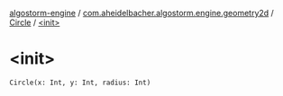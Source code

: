 [algostorm-engine](../../index.md) / [com.aheidelbacher.algostorm.engine.geometry2d](../index.md) / [Circle](index.md) / [&lt;init&gt;](.)

# &lt;init&gt;

`Circle(x: Int, y: Int, radius: Int)`
